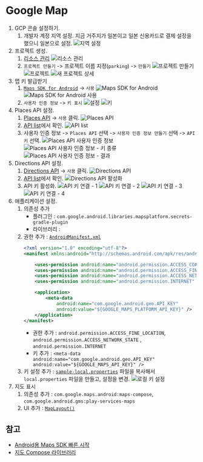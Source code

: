 # Google Map

1. GCP 콘솔 설정하기.
    1. 개발자 계정 지역 설정. 지금 거주지가 일본이고 일본 신용카드로 결제 설정을 했으니 일본으로 설정.
       ![지역 설정](asset/gcp/gcp%20account.png)
2. 프로젝트 생성.
    1. [리소스 관리](https://console.cloud.google.com/cloud-resource-manager)
       ![리소스 관리](asset/gcp/gcp%20resource%20manager.png)
    2. `프로젝트 만들기` -> 프로젝트 이름 지정(`parking`) -> `만들기`
       ![프로젝트 만들기](asset/gcp/create%20project.png)
       ![프로젝트](asset/gcp/create%20project%20result.png)
       ![새 프로젝트 상세](asset/gcp/parking%20project.png)
3. 맵 키 발급받기
    1. [`Maps SDK for Android`](https://console.cloud.google.com/marketplace/product/google/maps-android-backend.googleapis.com)
       -> `사용`
       ![Maps SDK for Android](asset/gcp/Maps%20SDK%20for%20Android.png)
       ![Maps SDK for Android 사용](asset/gcp/Maps%20SDK%20for%20Android%20enabled.png)
    2. `사용자 인증 정보` -> `키 표시`
       ![설정](asset/gcp/maps%20api%20credential.png)
       ![키](asset/gcp/maps%20api%20key.png)
4. Places API 설정.
    1. [Places API](https://console.cloud.google.com/apis/library/places-backend.googleapis.com) -> `사용` 클릭.
       ![Places API](asset/gcp/gcp%20places%20api.png)
    2. [API list](https://console.cloud.google.com/google/maps-apis/api-list)에서 확인.
       ![API list](asset/gcp/project%20api%20list.png)
    3. 사용자 인증 정보 -> `Places API` 선택 -> `사용자 인증 정보 만들기` 선택 -> `API 키` 선택.
       ![Places API 사용자 인증 정보](asset/gcp/places%20api%20credential%201.png)
       ![Places API 사용자 인증 정보 - 키 종류](asset/gcp/places%20api%20credential%202.png)
       ![Places API 사용자 인증 정보 - 결과](asset/gcp/places%20api%20credential%203.png)
5. Directions API 설정.
    1. [Directions API](https://console.cloud.google.com/apis/library/directions-backend.googleapis.com) -> `사용` 클릭.
       ![Directions API](asset/gcp/gcp%20directions%20api.png)
    2. [API list](https://console.cloud.google.com/google/maps-apis/api-list)에서 확인.
       ![Directions API 활성화](asset/gcp/api%20list%20-%20directions%20api%20enabled.png)
    3. API 키 활성화.
       ![API 키 연결 - 1](asset/gcp/link%20key%20with%20directions%20api%20-%201.png)
       ![API 키 연결 - 2](asset/gcp/link%20key%20with%20directions%20api%20-%202.png)
       ![API 키 연결 - 3](asset/gcp/link%20key%20with%20directions%20api%20-%203.png)
       ![API 키 연결 - 4](asset/gcp/link%20key%20with%20directions%20api%20-%204.png)
6. 애플리케이션 설정.
    1. 의존성 추가
        - 플러그인 : `com.google.android.libraries.mapsplatform.secrets-gradle-plugin`
        - 라이브러리 :
    2. 권한 추가 : [`AndroidManifest.xml`](../app/src/main/AndroidManifest.xml)
       ```xml
       <?xml version="1.0" encoding="utf-8"?>
       <manifest xmlns:android="http://schemas.android.com/apk/res/android">
       
           <uses-permission android:name="android.permission.ACCESS_COARSE_LOCATION" />
           <uses-permission android:name="android.permission.ACCESS_FINE_LOCATION" />
           <uses-permission android:name="android.permission.ACCESS_NETWORK_STATE" />
           <uses-permission android:name="android.permission.INTERNET" />
       
           <application>
               <meta-data
                   android:name="com.google.android.geo.API_KEY"
                   android:value="${GOOGLE_MAPS_PLATFORM_API_KEY}" />
           </application>
       </manifest>
       ```
        - 권한 추가 : `android.permission.ACCESS_FINE_LOCATION`, `android.permission.ACCESS_NETWORK_STATE`
          , `android.permission.INTERNET`
        - 키 추가 : `<meta-data android:name="com.google.android.geo.API_KEY" android:value="${GOOGLE_MAPS_API_KEY}" />`
    3. 키 설정 추가 : [`sample-local.properties`](../sample-local.properties) 파일을 복사해서 `local.properties` 파일을 만들고, 설정을 변경.
       ![로컬 키 설정](asset/gcp/maps%20local%20config.png)
7. 지도 표시
    1. 의존성 추가 : `com.google.maps.android:maps-compose`, `com.google.android.gms:play-services-maps`
    2. UI 추가 : [`MapLayout()`](../app/src/main/java/com/github/hemoptysisheart/parking/app/activity/MapActivity.kt)

## 참고

- [Android용 Maps SDK 빠른 시작](https://developers.google.com/maps/documentation/android-sdk/start)
- [지도 Compose 라이브러리](https://developers.google.com/maps/documentation/android-sdk/maps-compose)
